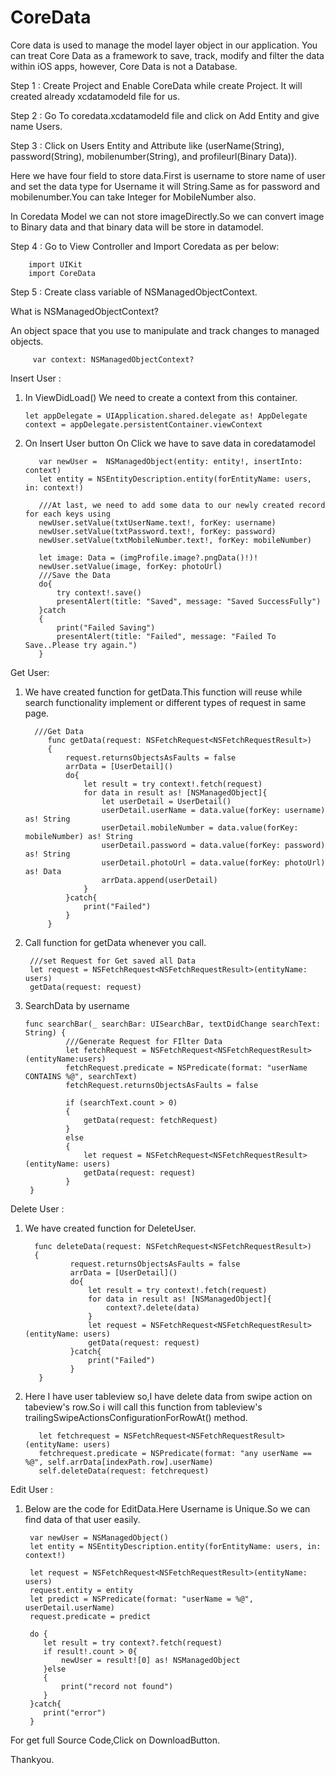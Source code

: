 # CoreData

Core data is used to manage the model layer object in our application. You can treat Core Data as a framework to save, track, modify and filter the data within iOS apps, however, Core Data is not a Database.

Step 1 : Create Project and Enable CoreData while create Project.
         It will created already xcdatamodeld file for us.
         
Step 2 : Go To coredata.xcdatamodeld file and click on Add Entity and give name Users.

Step 3 : Click on Users Entity and Attribute like (userName(String), password(String), mobilenumber(String), and profileurl(Binary Data)).

Here we have four field to store data.First is username to store name of user and set the data type for Username it will 
String.Same as for password and mobilenumber.You can take Integer for MobileNumber also.

In Coredata Model we can not store imageDirectly.So we can convert image to Binary data and that binary data will be store in datamodel.

Step 4 : Go to View Controller and Import Coredata as per below:

        import UIKit
        import CoreData
        
Step 5 : Create class variable of NSManagedObjectContext.

What is NSManagedObjectContext?

An object space that you use to manipulate and track changes to managed objects.

         var context: NSManagedObjectContext?
         
Insert User :

  1) In ViewDidLoad() We need to create a context from this container.
    
         let appDelegate = UIApplication.shared.delegate as! AppDelegate
         context = appDelegate.persistentContainer.viewContext
         
  2) On Insert User button On Click we have to save data in coredatamodel
         
            var newUser =  NSManagedObject(entity: entity!, insertInto: context)
            let entity = NSEntityDescription.entity(forEntityName: users, in: context!)

            ///At last, we need to add some data to our newly created record for each keys using
            newUser.setValue(txtUserName.text!, forKey: username)
            newUser.setValue(txtPassword.text!, forKey: password)
            newUser.setValue(txtMobileNumber.text!, forKey: mobileNumber)
            
            let image: Data = (imgProfile.image?.pngData()!)!
            newUser.setValue(image, forKey: photoUrl)
            ///Save the Data
            do{
                try context!.save()
                presentAlert(title: "Saved", message: "Saved SuccessFully")
            }catch
            {
                print("Failed Saving")
                presentAlert(title: "Failed", message: "Failed To Save..Please try again.")
            }
            
 
 Get User:
 
 1) We have created function for getData.This function will reuse while search functionality implement or different         types of request in same page.
 
          ///Get Data
             func getData(request: NSFetchRequest<NSFetchRequestResult>)
             {
                 request.returnsObjectsAsFaults = false
                 arrData = [UserDetail]()
                 do{
                     let result = try context!.fetch(request)
                     for data in result as! [NSManagedObject]{
                         let userDetail = UserDetail()
                         userDetail.userName = data.value(forKey: username) as! String
                         userDetail.mobileNumber = data.value(forKey: mobileNumber) as! String
                         userDetail.password = data.value(forKey: password) as! String
                         userDetail.photoUrl = data.value(forKey: photoUrl) as! Data
                         arrData.append(userDetail)
                     }
                 }catch{
                     print("Failed")
                 }
             }
             
  2) Call function for getData whenever you call.
  
          ///set Request for Get saved all Data
          let request = NSFetchRequest<NSFetchRequestResult>(entityName: users)
          getData(request: request)
          
          
 3) SearchData by username
 
 
        func searchBar(_ searchBar: UISearchBar, textDidChange searchText: String) {
                 ///Generate Request for FIlter Data
                 let fetchRequest = NSFetchRequest<NSFetchRequestResult>(entityName:users)
                 fetchRequest.predicate = NSPredicate(format: "userName CONTAINS %@", searchText)
                 fetchRequest.returnsObjectsAsFaults = false

                 if (searchText.count > 0)
                 {
                     getData(request: fetchRequest)
                 }
                 else
                 {
                     let request = NSFetchRequest<NSFetchRequestResult>(entityName: users)
                     getData(request: request)
                 }
         }
         
Delete User :

1) We have created function for DeleteUser.

         func deleteData(request: NSFetchRequest<NSFetchRequestResult>)
         {
                 request.returnsObjectsAsFaults = false
                 arrData = [UserDetail]()
                 do{
                     let result = try context!.fetch(request)
                     for data in result as! [NSManagedObject]{
                         context?.delete(data)
                     }
                     let request = NSFetchRequest<NSFetchRequestResult>(entityName: users)
                     getData(request: request)
                 }catch{
                     print("Failed")
                 }
          }
         
2) Here I have user tableview so,I have delete data from swipe action on tabeview's row.So i will call this function from tableview's trailingSwipeActionsConfigurationForRowAt() method.

          let fetchrequest = NSFetchRequest<NSFetchRequestResult>(entityName: users)
          fetchrequest.predicate = NSPredicate(format: "any userName == %@", self.arrData[indexPath.row].userName)
          self.deleteData(request: fetchrequest)
         

Edit User :

1) Below are the code for EditData.Here Username is Unique.So we can find data of that user easily.
        
        var newUser = NSManagedObject()
        let entity = NSEntityDescription.entity(forEntityName: users, in: context!)
         
        let request = NSFetchRequest<NSFetchRequestResult>(entityName: users)
        request.entity = entity
        let predict = NSPredicate(format: "userName = %@", userDetail.userName)
        request.predicate = predict

        do {
           let result = try context?.fetch(request)
           if result!.count > 0{
               newUser = result![0] as! NSManagedObject
           }else
           {
               print("record not found")
           }
        }catch{
           print("error")
        }
                
For get full Source Code,Click on DownloadButton.

Thankyou.
